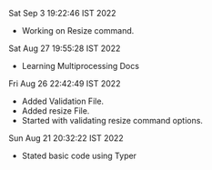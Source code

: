 
Sat Sep  3 19:22:46 IST 2022

* Working on Resize command.


Sat Aug 27 19:55:28 IST 2022

* Learning Multiprocessing Docs

Fri Aug 26 22:42:49 IST 2022

* Added Validation File.
* Added resize File.
* Started with validating resize command options.



Sun Aug 21 20:32:22 IST 2022

* Stated basic code using Typer
